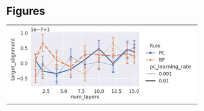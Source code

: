 
# Figures

|                                            |
|:-------------------------------------------|
| ![](./base-depth-linear-lr-orth-init-.png) |
